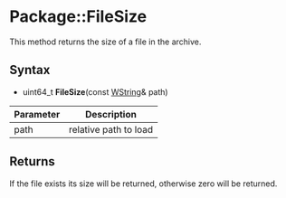 # Package::FileSize

This method returns the size of a file in the archive.

## Syntax

- uint64_t **FileSize**(const [WString](WString.md)& path)

| Parameter | Description |
|---|---|
| path | relative path to load |

## Returns

If the file exists its size will be returned, otherwise zero will be returned.
